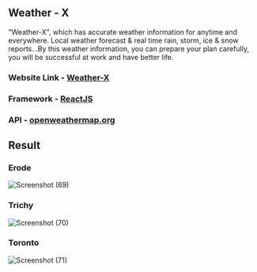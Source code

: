 ## **Weather - X**

"Weather-X", which has accurate weather information for anytime and everywhere. Local weather forecast & real time rain, storm, ice & snow reports...By this weather information, you can prepare your plan carefully, you will be successful at work and have better life.

### Website Link - [Weather-X](https://weatheraravinth.netlify.app/)

### Framework - [ReactJS](https://angularjs.org/)

### API - [openweathermap.org](https://openweathermap.org/)

## **Result**

### Erode 
![Screenshot (69)](https://user-images.githubusercontent.com/79074310/126234384-9d38ac9b-aa62-4356-8f41-b9d88d9bd453.png)

### Trichy 
![Screenshot (70)](https://user-images.githubusercontent.com/79074310/126234433-1d53140f-c9e3-466e-9d8a-092a5f0f5b18.png)

### Toronto
![Screenshot (71)](https://user-images.githubusercontent.com/79074310/126234417-4cdaa16c-f1a8-4207-988d-2806ae153650.png)

